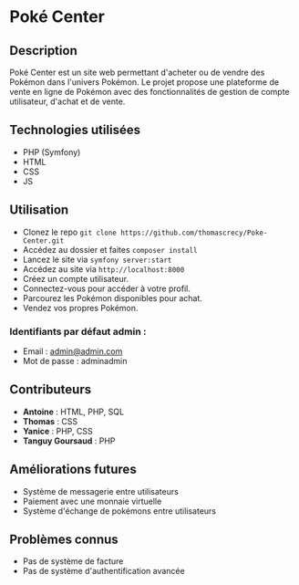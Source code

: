 # Poké Center

## Description
Poké Center est un site web permettant d'acheter ou de vendre des Pokémon dans l'univers Pokémon. Le projet propose une plateforme de vente en ligne de Pokémon avec des fonctionnalités de gestion de compte utilisateur, d'achat et de vente.

## Technologies utilisées
- PHP (Symfony)
- HTML
- CSS
- JS

## Utilisation
- Clonez le repo `git clone https://github.com/thomascrecy/Poke-Center.git`
- Accédez au dossier et faites `composer install`
- Lancez le site via `symfony server:start`
- Accédez au site via `http://localhost:8000`
- Créez un compte utilisateur.
- Connectez-vous pour accéder à votre profil.
- Parcourez les Pokémon disponibles pour achat.
- Vendez vos propres Pokémon.

### Identifiants par défaut admin :
- Email : admin@admin.com
- Mot de passe : adminadmin

## Contributeurs
- **Antoine** : HTML, PHP, SQL
- **Thomas** : CSS
- **Yanice** : PHP, CSS
- **Tanguy Goursaud** : PHP

## Améliorations futures
- Système de messagerie entre utilisateurs
- Paiement avec une monnaie virtuelle
- Système d'échange de pokémons entre utilisateurs

## Problèmes connus
- Pas de système de facture
- Pas de système d'authentification avancée